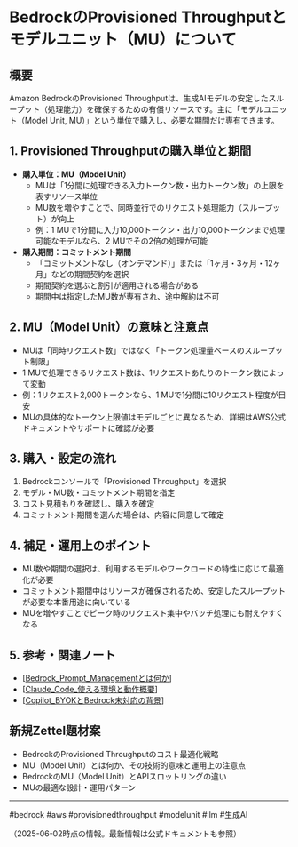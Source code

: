 # BedrockのProvisioned Throughputとモデルユニット（MU）について

## 概要
Amazon BedrockのProvisioned Throughputは、生成AIモデルの安定したスループット（処理能力）を確保するための有償リソースです。主に「モデルユニット（Model Unit, MU）」という単位で購入し、必要な期間だけ専有できます。

## 1. Provisioned Throughputの購入単位と期間
- **購入単位：MU（Model Unit）**
  - MUは「1分間に処理できる入力トークン数・出力トークン数」の上限を表すリソース単位
  - MU数を増やすことで、同時並行でのリクエスト処理能力（スループット）が向上
  - 例：1 MUで1分間に入力10,000トークン・出力10,000トークンまで処理可能なモデルなら、2 MUでその2倍の処理が可能
- **購入期間：コミットメント期間**
  - 「コミットメントなし（オンデマンド）」または「1ヶ月・3ヶ月・12ヶ月」などの期間契約を選択
  - 期間契約を選ぶと割引が適用される場合がある
  - 期間中は指定したMU数が専有され、途中解約は不可

## 2. MU（Model Unit）の意味と注意点
- MUは「同時リクエスト数」ではなく「トークン処理量ベースのスループット制限」
- 1 MUで処理できるリクエスト数は、1リクエストあたりのトークン数によって変動
- 例：1リクエスト2,000トークンなら、1 MUで1分間に10リクエスト程度が目安
- MUの具体的なトークン上限値はモデルごとに異なるため、詳細はAWS公式ドキュメントやサポートに確認が必要

## 3. 購入・設定の流れ
1. Bedrockコンソールで「Provisioned Throughput」を選択
2. モデル・MU数・コミットメント期間を指定
3. コスト見積もりを確認し、購入を確定
4. コミットメント期間を選んだ場合は、内容に同意して確定

## 4. 補足・運用上のポイント
- MU数や期間の選択は、利用するモデルやワークロードの特性に応じて最適化が必要
- コミットメント期間中はリソースが確保されるため、安定したスループットが必要な本番用途に向いている
- MUを増やすことでピーク時のリクエスト集中やバッチ処理にも耐えやすくなる

## 5. 参考・関連ノート
- [[Bedrock_Prompt_Managementとは何か]]
- [[Claude_Code_使える環境と動作概要]]
- [[Copilot_BYOKとBedrock未対応の背景]]

## 新規Zettel題材案
- BedrockのProvisioned Throughputのコスト最適化戦略
- MU（Model Unit）とは何か、その技術的意味と運用上の注意点
- BedrockのMU（Model Unit）とAPIスロットリングの違い
- MUの最適な設計・運用パターン

---
#bedrock #aws #provisionedthroughput #modelunit #llm #生成AI

（2025-06-02時点の情報。最新情報は公式ドキュメントも参照）


[//begin]: # "Autogenerated link references for markdown compatibility"
[Bedrock_Prompt_Managementとは何か]: Bedrock_Prompt_Management%E3%81%A8%E3%81%AF%E4%BD%95%E3%81%8B.md "Amazon Bedrock Prompt Management とは何か"
[Claude_Code_使える環境と動作概要]: Claude_Code_%E4%BD%BF%E3%81%88%E3%82%8B%E7%92%B0%E5%A2%83%E3%81%A8%E5%8B%95%E4%BD%9C%E6%A6%82%E8%A6%81.md "Claude Codeの使える環境と動作概要"
[Copilot_BYOKとBedrock未対応の背景]: Copilot_BYOK%E3%81%A8Bedrock%E6%9C%AA%E5%AF%BE%E5%BF%9C%E3%81%AE%E8%83%8C%E6%99%AF.md "GitHub CopilotのBYOKとAmazon Bedrock未対応の背景"
[//end]: # "Autogenerated link references"

